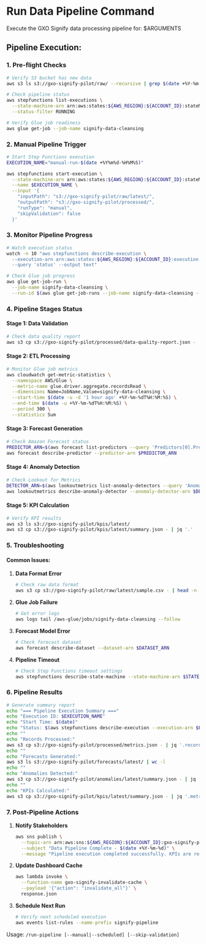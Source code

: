 # Run Data Pipeline Command

Execute the GXO Signify data processing pipeline for: $ARGUMENTS

## Pipeline Execution:

### 1. Pre-flight Checks
```bash
# Verify S3 bucket has new data
aws s3 ls s3://gxo-signify-pilot/raw/ --recursive | grep $(date +%Y-%m-%d)

# Check pipeline status
aws stepfunctions list-executions \
  --state-machine-arn arn:aws:states:${AWS_REGION}:${ACCOUNT_ID}:stateMachine:SignifyForecastPipeline \
  --status-filter RUNNING

# Verify Glue job readiness
aws glue get-job --job-name signify-data-cleansing
```

### 2. Manual Pipeline Trigger
```bash
# Start Step Functions execution
EXECUTION_NAME="manual-run-$(date +%Y%m%d-%H%M%S)"

aws stepfunctions start-execution \
  --state-machine-arn arn:aws:states:${AWS_REGION}:${ACCOUNT_ID}:stateMachine:SignifyForecastPipeline \
  --name $EXECUTION_NAME \
  --input '{
    "inputPath": "s3://gxo-signify-pilot/raw/latest/",
    "outputPath": "s3://gxo-signify-pilot/processed/",
    "runType": "manual",
    "skipValidation": false
  }'
```

### 3. Monitor Pipeline Progress
```bash
# Watch execution status
watch -n 10 "aws stepfunctions describe-execution \
  --execution-arn arn:aws:states:${AWS_REGION}:${ACCOUNT_ID}:execution:SignifyForecastPipeline:$EXECUTION_NAME \
  --query 'status' --output text"

# Check Glue job progress
aws glue get-job-run \
  --job-name signify-data-cleansing \
  --run-id $(aws glue get-job-runs --job-name signify-data-cleansing --max-results 1 --query 'JobRuns[0].Id' --output text)
```

### 4. Pipeline Stages Status

#### Stage 1: Data Validation
```bash
# Check data quality report
aws s3 cp s3://gxo-signify-pilot/processed/data-quality-report.json - | jq '.'
```

#### Stage 2: ETL Processing
```bash
# Monitor Glue job metrics
aws cloudwatch get-metric-statistics \
  --namespace AWS/Glue \
  --metric-name glue.driver.aggregate.recordsRead \
  --dimensions Name=JobName,Value=signify-data-cleansing \
  --start-time $(date -u -d '1 hour ago' +%Y-%m-%dT%H:%M:%S) \
  --end-time $(date -u +%Y-%m-%dT%H:%M:%S) \
  --period 300 \
  --statistics Sum
```

#### Stage 3: Forecast Generation
```bash
# Check Amazon Forecast status
PREDICTOR_ARN=$(aws forecast list-predictors --query 'Predictors[0].PredictorArn' --output text)
aws forecast describe-predictor --predictor-arn $PREDICTOR_ARN
```

#### Stage 4: Anomaly Detection
```bash
# Check Lookout for Metrics
DETECTOR_ARN=$(aws lookoutmetrics list-anomaly-detectors --query 'AnomalyDetectorSummaryList[0].AnomalyDetectorArn' --output text)
aws lookoutmetrics describe-anomaly-detector --anomaly-detector-arn $DETECTOR_ARN
```

#### Stage 5: KPI Calculation
```bash
# Verify KPI results
aws s3 ls s3://gxo-signify-pilot/kpis/latest/
aws s3 cp s3://gxo-signify-pilot/kpis/latest/summary.json - | jq '.'
```

### 5. Troubleshooting

#### Common Issues:
1. **Data Format Error**
   ```bash
   # Check raw data format
   aws s3 cp s3://gxo-signify-pilot/raw/latest/sample.csv - | head -n 10
   ```

2. **Glue Job Failure**
   ```bash
   # Get error logs
   aws logs tail /aws-glue/jobs/signify-data-cleansing --follow
   ```

3. **Forecast Model Error**
   ```bash
   # Check forecast dataset
   aws forecast describe-dataset --dataset-arn $DATASET_ARN
   ```

4. **Pipeline Timeout**
   ```bash
   # Check Step Functions timeout settings
   aws stepfunctions describe-state-machine --state-machine-arn $STATE_MACHINE_ARN
   ```

### 6. Pipeline Results

```bash
# Generate summary report
echo "=== Pipeline Execution Summary ==="
echo "Execution ID: $EXECUTION_NAME"
echo "Start Time: $(date)"
echo "Status: $(aws stepfunctions describe-execution --execution-arn $EXECUTION_ARN --query 'status' --output text)"
echo ""
echo "Records Processed:"
aws s3 cp s3://gxo-signify-pilot/processed/metrics.json - | jq '.recordCounts'
echo ""
echo "Forecasts Generated:"
aws s3 ls s3://gxo-signify-pilot/forecasts/latest/ | wc -l
echo ""
echo "Anomalies Detected:"
aws s3 cp s3://gxo-signify-pilot/anomalies/latest/summary.json - | jq '.totalAnomalies'
echo ""
echo "KPIs Calculated:"
aws s3 cp s3://gxo-signify-pilot/kpis/latest/summary.json - | jq '.metrics | keys'
```

### 7. Post-Pipeline Actions

1. **Notify Stakeholders**
   ```bash
   aws sns publish \
     --topic-arn arn:aws:sns:${AWS_REGION}:${ACCOUNT_ID}:gxo-signify-pipeline-complete \
     --subject "Data Pipeline Complete - $(date +%Y-%m-%d)" \
     --message "Pipeline execution completed successfully. KPIs are ready for review."
   ```

2. **Update Dashboard Cache**
   ```bash
   aws lambda invoke \
     --function-name gxo-signify-invalidate-cache \
     --payload '{"action": "invalidate_all"}' \
     response.json
   ```

3. **Schedule Next Run**
   ```bash
   # Verify next scheduled execution
   aws events list-rules --name-prefix signify-pipeline
   ```

Usage: `/run-pipeline [--manual|--scheduled] [--skip-validation]`